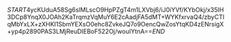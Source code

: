 $START$4ycKUduA58Sg6slMLscO9HpPZgT4m1LXVbj6/iJ0iYVf/KYbOkj/x35IH3DCp8YnqX0JOAh2KaTrqmzVqMuY6E2cAadjFA5dMT+WYKfxrvaQ4/zbyCTIqMbYxLX+zXHKI1SbmYEXsO0ehc8ZvkeJQ7o9OencQwZosYtqKD4zENrsigX+yp4p2890PAS3LMjReuDIEBoF522Oj/wouIYtnA==$END$